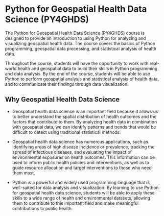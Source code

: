 # Python for Geospatial Health Data Science (PY4GHDS)
The Python for Geospatial Health Data Science (PY4GHDS) course is designed to provide an introduction to using Python for analyzing and visualizing geospatial health data. The course covers the basics of Python programming, geospatial data processing, and statistical analysis of health data.


Throughout the course, students will have the opportunity to work with real-world health and geospatial data to build their skills in Python programming and data analysis. By the end of the course, students will be able to use Python to perform geospatial analysis and statistical analysis of health data, and to communicate their findings through data visualization.


## Why Geospatial Health Data Science 

* Geospatial health data science is an important field because it allows us to better understand the spatial distribution of health outcomes and the factors that contribute to them. By analyzing health data in combination with geospatial data, we can identify patterns and trends that would be difficult to detect using traditional statistical methods.

* Geospatial health data science has numerous applications, such as identifying areas of high disease incidence or prevalence, tracking the spread of infectious diseases, and evaluating the impact of environmental exposures on health outcomes. This information can be used to inform public health policies and interventions, as well as to guide resource allocation and target interventions to those who need them most.

* Python is a powerful and widely used programming language that is well-suited for data analysis and visualization. By learning to use Python for geospatial health data science, students will be able to apply these skills to a wide range of health and environmental datasets, allowing them to contribute to this important field and make meaningful contributions to public health.



